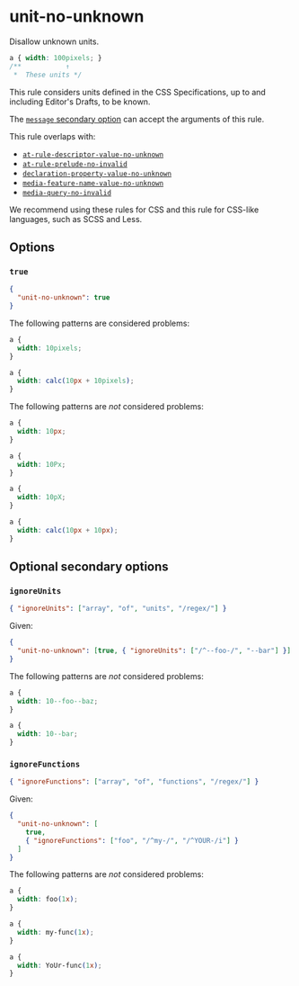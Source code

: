 # unit-no-unknown

Disallow unknown units.

<!-- prettier-ignore -->
```css
a { width: 100pixels; }
/**           ↑
 *  These units */
```

This rule considers units defined in the CSS Specifications, up to and including Editor's Drafts, to be known.

The [`message` secondary option](../../../docs/user-guide/configure.md#message) can accept the arguments of this rule.

This rule overlaps with:

- [`at-rule-descriptor-value-no-unknown`](../at-rule-descriptor-value-no-unknown/README.md)
- [`at-rule-prelude-no-invalid`](../at-rule-prelude-no-invalid/README.md)
- [`declaration-property-value-no-unknown`](../declaration-property-value-no-unknown/README.md)
- [`media-feature-name-value-no-unknown`](../media-feature-name-value-no-unknown/README.md)
- [`media-query-no-invalid`](../media-query-no-invalid/README.md)

We recommend using these rules for CSS and this rule for CSS-like languages, such as SCSS and Less.

## Options

### `true`

```json
{
  "unit-no-unknown": true
}
```

The following patterns are considered problems:

<!-- prettier-ignore -->
```css
a {
  width: 10pixels;
}
```

<!-- prettier-ignore -->
```css
a {
  width: calc(10px + 10pixels);
}
```

The following patterns are _not_ considered problems:

<!-- prettier-ignore -->
```css
a {
  width: 10px;
}
```

<!-- prettier-ignore -->
```css
a {
  width: 10Px;
}
```

<!-- prettier-ignore -->
```css
a {
  width: 10pX;
}
```

<!-- prettier-ignore -->
```css
a {
  width: calc(10px + 10px);
}
```

## Optional secondary options

### `ignoreUnits`

```json
{ "ignoreUnits": ["array", "of", "units", "/regex/"] }
```

Given:

```json
{
  "unit-no-unknown": [true, { "ignoreUnits": ["/^--foo-/", "--bar"] }]
}
```

The following patterns are _not_ considered problems:

<!-- prettier-ignore -->
```css
a {
  width: 10--foo--baz;
}
```

<!-- prettier-ignore -->
```css
a {
  width: 10--bar;
}
```

### `ignoreFunctions`

```json
{ "ignoreFunctions": ["array", "of", "functions", "/regex/"] }
```

Given:

```json
{
  "unit-no-unknown": [
    true,
    { "ignoreFunctions": ["foo", "/^my-/", "/^YOUR-/i"] }
  ]
}
```

The following patterns are _not_ considered problems:

<!-- prettier-ignore -->
```css
a {
  width: foo(1x);
}
```

<!-- prettier-ignore -->
```css
a {
  width: my-func(1x);
}
```

<!-- prettier-ignore -->
```css
a {
  width: YoUr-func(1x);
}
```
